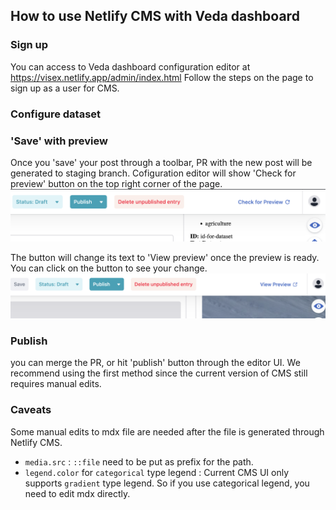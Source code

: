 ## How to use Netlify CMS with Veda dashboard

### Sign up

You can access to Veda dashboard configuration editor at https://visex.netlify.app/admin/index.html Follow the steps on the page to sign up as a user for CMS.

### Configure dataset 

### 'Save' with preview

Once you 'save' your post through a toolbar, PR with the new post will be generated to staging branch. Cofiguration editor will show 'Check for preview' button on the top right corner of the page.
![Editor showing 'check for preview' button](./media/check-for-preview.png)

The button will change its text to 'View preview' once the preview is ready. You can click on the button to see your change.
![Editor showing 'view preview' button](./media/view-preview.png)

### Publish 
you can merge the PR, or hit 'publish' button through the editor UI. We recommend using the first method since the current version of CMS still requires manual edits.

### Caveats

Some manual edits to mdx file are needed after the file is generated through Netlify CMS.

- `media.src` : `::file` need to be put as prefix for the path.
- `legend.color` for `categorical` type legend : Current CMS UI only supports `gradient` type legend. So if you use categorical legend, you need to edit mdx directly.